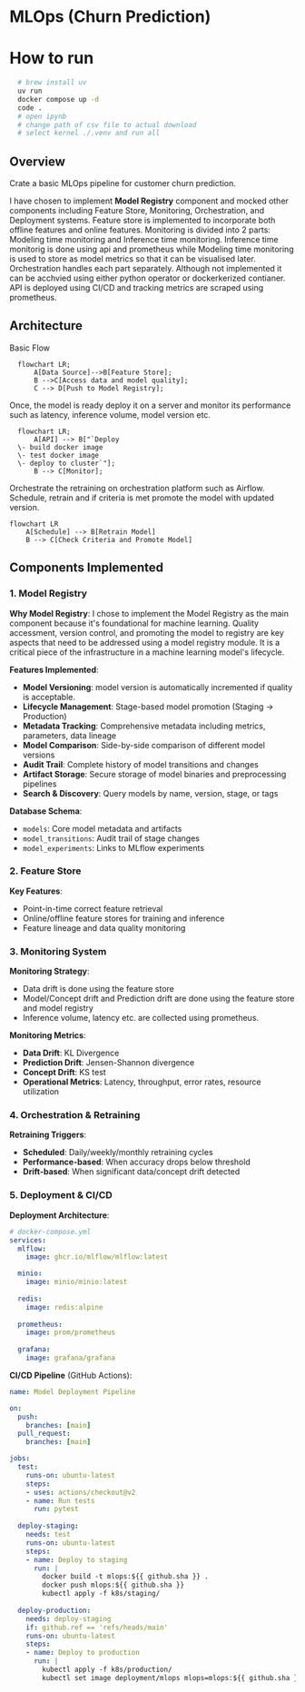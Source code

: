 # MLOps (Churn Prediction)

# How to run
```bash
  # brew install uv
  uv run
  docker compose up -d
  code .
  # open ipynb
  # change path of csv file to actual download
  # select kernel ./.venv and run all
```

## Overview

Crate a basic MLOps pipeline for customer churn prediction. 

I have chosen to implement **Model Registry** component and mocked other components including Feature Store, Monitoring, Orchestration, and Deployment systems. 
Feature store is implemented to incorporate both offline features and online features.
Monitoring is divided into 2 parts: Modeling time monitoring and Inference time monitoring. Inference time monitorig is done using api and prometheus while Modeling time monitoring is used to store as model metrics so that it can be visualised later.
Orchestration handles each part separately. Although not implemented it can be acchvied using either python operator or dockerkerized contianer.
API is deployed using CI/CD and tracking metrics are scraped using prometheus.

## Architecture

Basic Flow
```mermaid
  flowchart LR;
      A[Data Source]-->B[Feature Store];
      B -->C[Access data and model quality];
      C --> D[Push to Model Registry];
```

Once, the model is ready deploy it on a server and monitor its performance such as latency, inference volume, model version etc.
```mermaid
  flowchart LR;
      A[API] --> B["`Deploy
  \- build docker image
  \- test docker image
  \- deploy to cluster`"];
      B --> C[Monitor];
```

Orchestrate the retraining on orchestration platform such as Airflow. Schedule, retrain and if criteria is met promote the model with updated version.
```mermaid
flowchart LR
    A[Schedule] --> B[Retrain Model]
    B --> C[Check Criteria and Promote Model]   
```

## Components Implemented

### 1. Model Registry 

**Why Model Registry**: I chose to implement the Model Registry as the main component because it's foundational for machine learning. Quality accessment, version control, and promoting the model to registry are key aspects that need to be addressed using a model registry module. It is a critical piece of the infrastructure in a machine learning model's lifecycle.

**Features Implemented**:
- **Model Versioning**: model version is automatically incremented if quality is acceptable.
- **Lifecycle Management**: Stage-based model promotion (Staging → Production)
- **Metadata Tracking**: Comprehensive metadata including metrics, parameters, data lineage
- **Model Comparison**: Side-by-side comparison of different model versions
- **Audit Trail**: Complete history of model transitions and changes
- **Artifact Storage**: Secure storage of model binaries and preprocessing pipelines
- **Search & Discovery**: Query models by name, version, stage, or tags

**Database Schema**:
- `models`: Core model metadata and artifacts
- `model_transitions`: Audit trail of stage changes
- `model_experiments`: Links to MLflow experiments

### 2. Feature Store

**Key Features**:
- Point-in-time correct feature retrieval
- Online/offline feature stores for training and inference
- Feature lineage and data quality monitoring

### 3. Monitoring System

**Monitoring Strategy**:
- Data drift is done using the feature store
- Model/Concept drift and Prediction drift are done using the feature store and model registry
- Inference volume, latency etc. are collected using prometheus.

**Monitoring Metrics**:
- **Data Drift**: KL Divergence
- **Prediction Drift**: Jensen-Shannon divergence
- **Concept Drift**: KS test
- **Operational Metrics**: Latency, throughput, error rates, resource utilization

### 4. Orchestration & Retraining

**Retraining Triggers**:
- **Scheduled**: Daily/weekly/monthly retraining cycles
- **Performance-based**: When accuracy drops below threshold
- **Drift-based**: When significant data/concept drift detected

### 5. Deployment & CI/CD

**Deployment Architecture**:

```yaml
# docker-compose.yml
services:
  mlflow:
    image: ghcr.io/mlflow/mlflow:latest

  minio:
    image: minio/minio:latest
  
  redis:
    image: redis:alpine
    
  prometheus:
    image: prom/prometheus
    
  grafana:
    image: grafana/grafana
```

**CI/CD Pipeline** (GitHub Actions):
```yaml
name: Model Deployment Pipeline

on:
  push:
    branches: [main]
  pull_request:
    branches: [main]

jobs:
  test:
    runs-on: ubuntu-latest
    steps:
    - uses: actions/checkout@v2
    - name: Run tests
      run: pytest
  
  deploy-staging:
    needs: test
    runs-on: ubuntu-latest
    steps:
    - name: Deploy to staging
      run: |
        docker build -t mlops:${{ github.sha }} .
        docker push mlops:${{ github.sha }}
        kubectl apply -f k8s/staging/
  
  deploy-production:
    needs: deploy-staging
    if: github.ref == 'refs/heads/main'
    runs-on: ubuntu-latest
    steps:
    - name: Deploy to production
      run: |
        kubectl apply -f k8s/production/
        kubectl set image deployment/mlops mlops=mlops:${{ github.sha }}
```
